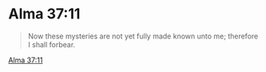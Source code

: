 # Alma 37:11

> Now these mysteries are not yet fully made known unto me; therefore I shall forbear.

[Alma 37:11](https://www.churchofjesuschrist.org/study/scriptures/bofm/alma/37?lang=eng&id=p11#p11)



